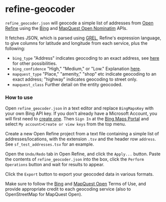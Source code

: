 # refine-geocoder

`refine_geocoder.json` will geocode a simple list of addresses from [Open Refine](http://openrefine.org/) using the [Bing](http://msdn.microsoft.com/en-us/library/ff701715.aspx) and [MapQuest Open Nominatim](http://open.mapquestapi.com/nominatim/) APIs.

It fetches JSON, which is parsed using [GREL](https://github.com/OpenRefine/OpenRefine/wiki/Google-refine-expression-language), Refine's expression language, to give columns for latitude and longitude from each service, plus the following:

- `bing_type` "Address" indicates geocoding to an exact address, see [here](http://msdn.microsoft.com/en-us/library/ff728811.aspx) for other possibilities.
- `bing_confidence` "High," "Medium," or "Low." Explanation [here](http://msdn.microsoft.com/en-us/library/ff701725.aspx).
- `mapquest_type` "Place," "amenity," "shop" etc indicate geocoding to an exact address; "highway" indicates geocoding to street only.
- `mapquest_class` Further detail on the entity geocoded.


### How to use

Open `refine_geocoder.json` in a text editor and replace `BingMapsKey`
with your own Bing API key. If you don't already have a Microsoft Account, you will first need to [create one](https://signup.live.com/signup.aspx?sf=1&id=38936&ru=https://account.live.com/%3fwa%3dwsignin1.0&tw=0&fs=0&kv=0&cb=&cbcxt=&wp=SAPI&wa=wsignin1.0&wreply=https://account.live.com/%3fwa%3dwsignin1.0&bk=1413566923&uiflavor=web&uaid=3affa9094c4e4ca5aa721863467ee2f0&mkt=EN-US&lc=1033&lic=1). Then `Sign In` at the [Bing Maps Portal](https://www.bingmapsportal.com/) and select `My account>Create or view keys` from the top menu.

Create a new Open Refine project from a text file containing a simple list of addresses/locations, with the extension `.tsv` and the header row `address`. See `sf_test_addresses.tsv` for an example.

Open the `Undo/Redo` tab in Open Refine, and click the `Apply...` button. Paste the contents of `refine_geocoder.json` into the box, click the `Perform Operations` button and wait for results to appear.

Click the `Export` button to export your geocoded data in various formats.

Make sure to follow the [Bing](http://www.microsoft.com/maps/product/terms.html) and [MapQuest Open](http://open.mapquestapi.com/nominatim/) Terms of Use, and provide appropriate credit to each geocoding service (also to OpenStreetMap for MapQuest Open).


